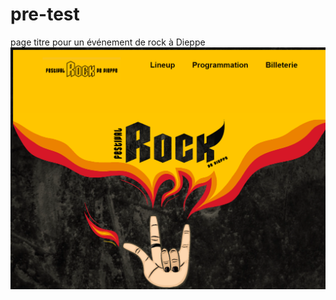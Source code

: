 # pre-test
page titre pour un événement de rock à Dieppe
<img src="https://github.com/DimitriVielCCNB/pre-test/blob/main/Pre-test_endResult.png">

